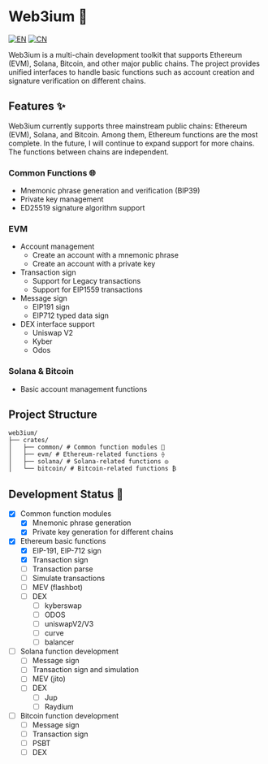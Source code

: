# Web3ium 🚀
[![EN](https://img.shields.io/badge/language-EN-blue.svg)](README.md) [![CN](https://img.shields.io/badge/语言-中文-red.svg)](README_zh.md)


Web3ium is a multi-chain development toolkit that supports Ethereum (EVM), Solana, Bitcoin, and other major public chains. The project provides unified interfaces to handle basic functions such as account creation and signature verification on different chains.

## Features ✨ 
Web3ium currently supports three mainstream public chains: Ethereum (EVM), Solana, and Bitcoin. Among them, Ethereum functions are the most complete. In the future, I will continue to expand support for more chains. The functions between chains are independent.

### Common Functions 🌐
- Mnemonic phrase generation and verification (BIP39)
- Private key management
- ED25519 signature algorithm support

### EVM
- Account management
  - Create an account with a mnemonic phrase
  - Create an account with a private key
- Transaction sign
  - Support for Legacy transactions
  - Support for EIP1559 transactions
- Message sign
  - EIP191 sign
  - EIP712 typed data sign
- DEX interface support
  - Uniswap V2
  - Kyber
  - Odos

### Solana & Bitcoin
- Basic account management functions

## Project Structure
```
web3ium/
├── crates/
│   ├── common/ # Common function modules 🧩
│   ├── evm/ # Ethereum-related functions ⟠
│   ├── solana/ # Solana-related functions ◎
│   └── bitcoin/ # Bitcoin-related functions ₿
```

## Development Status 🚧

- [x] Common function modules
    - [x] Mnemonic phrase generation
    - [x] Private key generation for different chains
- [x] Ethereum basic functions
    - [x] EIP-191, EIP-712 sign
    - [x] Transaction sign
    - [ ] Transaction parse
    - [ ] Simulate transactions
    - [ ] MEV (flashbot)
    - [ ] DEX
        - [ ] kyberswap
        - [ ] ODOS
        - [ ] uniswapV2/V3
        - [ ] curve
        - [ ] balancer
- [ ] Solana function development
    - [ ] Message sign
    - [ ] Transaction sign and simulation
    - [ ] MEV (jito)
    - [ ] DEX
        - [ ] Jup
        - [ ] Raydium
- [ ] Bitcoin function development
    - [ ] Message sign
    - [ ] Transaction sign
    - [ ] PSBT
    - [ ] DEX